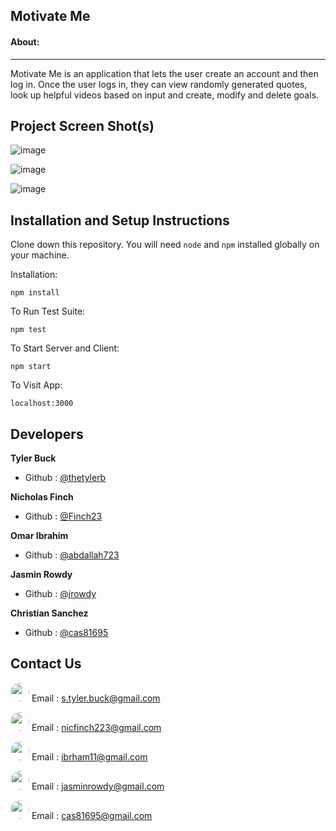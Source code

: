 ## Motivate Me

#### About:
-------------------------------
Motivate Me is an application that lets the user create an account and then log in. Once the user logs in, they can view randomly generated quotes, look up helpful videos based on input and create, modify and delete goals.

## Project Screen Shot(s)   
![image](https://user-images.githubusercontent.com/58674083/84715507-a3d99400-af3e-11ea-958e-0e1aa019c808.png)

![image](https://user-images.githubusercontent.com/58674083/84715589-e4d1a880-af3e-11ea-91d0-9fb6f9c32540.png)

![image](https://user-images.githubusercontent.com/58674083/84715685-2d896180-af3f-11ea-9bf6-227d01314137.png)

## Installation and Setup Instructions 

Clone down this repository. You will need `node` and `npm` installed globally on your machine.  

Installation:

`npm install`  

To Run Test Suite:  

`npm test`  

To Start Server and Client:

`npm start`  

To Visit App:

`localhost:3000` 

## Developers

**Tyler Buck**
- Github : [@thetylerb](https://github.com/thetylerb)

**Nicholas Finch**
- Github : [@Finch23](https://github.com/Finch23)

**Omar Ibrahim**
- Github : [@abdallah723](https://github.com/abdallah723)

**Jasmin Rowdy**
- Github : [@jrowdy](https://github.com/jrowdy)

**Christian Sanchez**
- Github : [@cas81695](https://github.com/cas81695)

## Contact Us
<img src= "https://avatars0.githubusercontent.com/u/57814333?s=400&u=cbb62b2755a93573bf3414c3f92e10e8f1868368&v=4" style="border-radius: 18px" width="30px" style = "border: 2px solid green" /> Email : [s.tyler.buck@gmail.com](thetylerb)


<img src= "https://avatars2.githubusercontent.com/u/57764795?s=400&u=4be80bacf42ba1b0d47a387ebdf1df1081456dcd&v=4" style="border-radius: 18px" width="30px" style = "border: 2px solid green" /> Email : [nicfinch223@gmail.com](finch23)

<img src= "https://avatars1.githubusercontent.com/u/57788908?v=4" style="border-radius: 18px" width="30px" style = "border: 2px solid green" /> Email : [ibrham11@gmail.com](abdallah723)

<img src= "https://avatars2.githubusercontent.com/u/58674083?s=400&u=a55cb1ba0b03ef74eae66a76eb154b83a602cc50&v=4" style="border-radius: 18px" width="30px" style = "border: 2px solid green" /> Email : [jasminrowdy@gmail.com](jrowdy)

<img src= "https://avatars1.githubusercontent.com/u/58318559?v=4" style="border-radius: 18px" width="30px" style = "border: 2px solid green" /> Email : [cas81695@gmail.com](cas81695)
